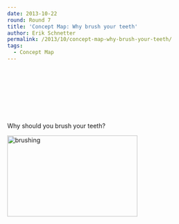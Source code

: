 ```yaml
---
date: 2013-10-22
round: Round 7
title: 'Concept Map: Why brush your teeth'
author: Erik Schnetter
permalink: /2013/10/concept-map-why-brush-your-teeth/
tags:
  - Concept Map
---
```

&nbsp;

&nbsp;

&nbsp;

&nbsp;

Why should you brush your teeth?

[<img class="alignnone size-medium wp-image-4900" alt="brushing" src="http://teaching.software-carpentry.org/wp-content/uploads/2013/10/brushing-300x187.png" width="300" height="187" />][1]

 [1]: http://teaching.software-carpentry.org/wp-content/uploads/2013/10/brushing.png

